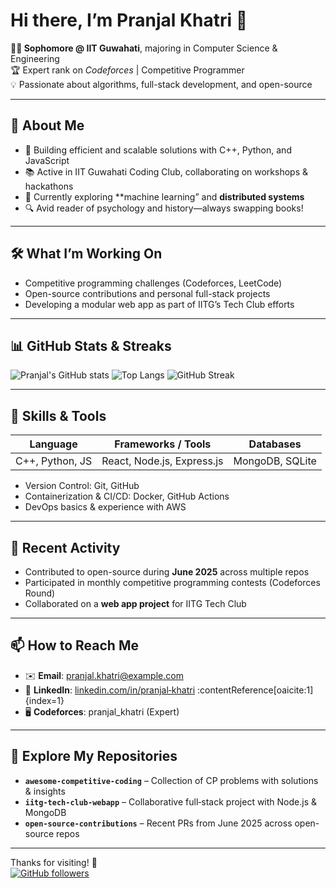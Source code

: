 # Hi there, I’m Pranjal Khatri 👋

**🧑‍🎓 Sophomore @ IIT Guwahati**, majoring in Computer Science & Engineering  
🏆 Expert rank on *Codeforces* | Competitive Programmer  
💡 Passionate about algorithms, full-stack development, and open-source

---

## 🚀 About Me
- 🎯 Building efficient and scalable solutions with C++, Python, and JavaScript  
- 📚 Active in IIT Guwahati Coding Club, collaborating on workshops & hackathons  
- 🌱 Currently exploring **machine learning” and **distributed systems**  
- 🔍 Avid reader of psychology and history—always swapping books!

---

## 🛠️ What I’m Working On
- Competitive programming challenges (Codeforces, LeetCode)
- Open-source contributions and personal full-stack projects
- Developing a modular web app as part of IITG’s Tech Club efforts

---

## 📊 GitHub Stats & Streaks
![Pranjal's GitHub stats](https://github-readme-stats.vercel.app/api?username=PranjalKhatri&show_icons=true&theme=radical)
![Top Langs](https://github-readme-stats.vercel.app/api/top-langs/?username=PranjalKhatri&layout=compact&theme=radical)
![GitHub Streak](https://github-readme-streak-stats.herokuapp.com/?user=PranjalKhatri&theme=radical)

---

## 🧠 Skills & Tools
| Language       | Frameworks / Tools           | Databases        |
|---------------|------------------------------|------------------|
| C++, Python, JS | React, Node.js, Express.js | MongoDB, SQLite  |

- Version Control: Git, GitHub  
- Containerization & CI/CD: Docker, GitHub Actions  
- DevOps basics & experience with AWS

---

## 🌱 Recent Activity
- Contributed to open-source during **June 2025** across multiple repos  
- Participated in monthly competitive programming contests (Codeforces Round)
- Collaborated on a **web app project** for IITG Tech Club

<!-- Optionally, include GitHub Activity Card here -->

---

## 📫 How to Reach Me
- ✉️ **Email**: pranjal.khatri@example.com  
- 💼 **LinkedIn**: [linkedin.com/in/pranjal‑khatri](https://www.linkedin.com/in/pranjal-khatri-6672a029a) :contentReference[oaicite:1]{index=1}  
- 🖥️ **Codeforces**: pranjal_khatri (Expert)

---

## 🔗 Explore My Repositories
- **`awesome-competitive-coding`** – Collection of CP problems with solutions & insights  
- **`iitg-tech-club-webapp`** – Collaborative full‑stack project with Node.js & MongoDB  
- **`open-source-contributions`** – Recent PRs from June 2025 across open-source repos

---

Thanks for visiting! 💫  
[![GitHub followers](https://img.shields.io/github/followers/PranjalKhatri?label=Follow&style=social)](https://github.com/PranjalKhatri)
